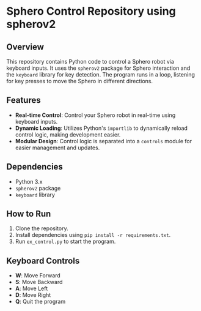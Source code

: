 # Sphero Control Repository using spherov2

## Overview

This repository contains Python code to control a Sphero robot via keyboard inputs. It uses the `spherov2` package for Sphero interaction and the `keyboard` library for key detection. The program runs in a loop, listening for key presses to move the Sphero in different directions.

## Features

- **Real-time Control**: Control your Sphero robot in real-time using keyboard inputs.
- **Dynamic Loading**: Utilizes Python's `importlib` to dynamically reload control logic, making development easier.
- **Modular Design**: Control logic is separated into a `controls` module for easier management and updates.

## Dependencies

- Python 3.x
- `spherov2` package
- `keyboard` library

## How to Run

1. Clone the repository.
2. Install dependencies using `pip install -r requirements.txt`.
3. Run `ex_control.py` to start the program.

## Keyboard Controls

- **W**: Move Forward
- **S**: Move Backward
- **A**: Move Left
- **D**: Move Right
- **Q**: Quit the program

